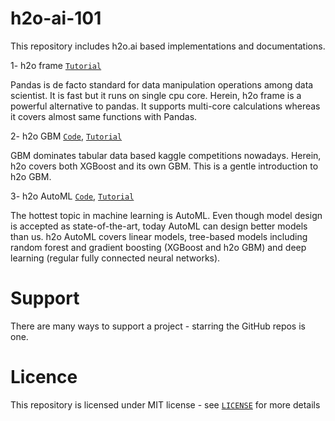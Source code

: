 # h2o-ai-101

This repository includes h2o.ai based implementations and documentations.

1- h2o frame [`Tutorial`](https://sefiks.com/2019/09/13/h2o-frame-calling-forth-the-power-of-ten-tigers/)

Pandas is de facto standard for data manipulation operations among data scientist. It is fast but it runs on single cpu core. Herein, h2o frame is a powerful alternative to pandas. It supports multi-core calculations whereas it covers almost same functions with Pandas.

2- h2o GBM [`Code`](https://sefiks.com/2019/09/18/a-gentle-introduction-to-h2o-gbm/), [`Tutorial`](https://github.com/serengil/h2o-ai-101/blob/master/python/H2O-GBM.ipynb)

GBM dominates tabular data based kaggle competitions nowadays. Herein, h2o covers both XGBoost and its own GBM. This is a gentle introduction to h2o GBM.

3- h2o AutoML [`Code`](https://github.com/serengil/h2o-ai-101/blob/master/python/H2O-AutoML.ipynb), [`Tutorial`](https://sefiks.com/2019/09/03/a-gentle-introduction-to-h2o-automl/)

The hottest topic in machine learning is AutoML. Even though model design is accepted as state-of-the-art, today AutoML can design better models than us. h2o AutoML covers linear models, tree-based models including random forest and gradient boosting (XGBoost and h2o GBM) and deep learning (regular fully connected neural networks).

# Support

There are many ways to support a project - starring the GitHub repos is one.

# Licence

This repository is licensed under MIT license - see [`LICENSE`](https://github.com/serengil/h2o-ai-101/blob/master/LICENSE) for more details
